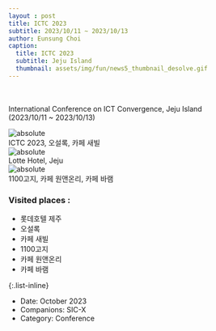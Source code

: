 ```yaml
--- 
layout : post
title: ICTC 2023
subtitle: 2023/10/11 ~ 2023/10/13
author: Eunsung Choi
caption:
  title: ICTC 2023
  subtitle: Jeju Island
  thumbnail: assets/img/fun/news5_thumbnail_desolve.gif
---
```

<br><br>
International Conference on ICT Convergence, Jeju Island <br> (2023/10/11 ~ 2023/10/13) <br>

<img data-action="zoom" class="img-fluid d-block mx-auto" src= "/assets/img/fun/05_1_full.png" alt='absolute' > <br>
ICTC 2023, 오설록, 카페 새빌 <br>
<img data-action="zoom" class="img-fluid d-block mx-auto" src= "/assets/img/fun/05_2_full.png" alt='absolute' > <br>
Lotte Hotel, Jeju <br>
<img data-action="zoom" class="img-fluid d-block mx-auto" src= "/assets/img/fun/05_3_full.png" alt='absolute' > <br>
1100고지, 카페 원앤온리, 카페 바램 <br>


### Visited places : <br>
- 롯데호텔 제주 
- 오설록 
- 카페 새빌 
- 1100고지 
- 카페 원앤온리 
- 카페 바램 <br>


{:.list-inline}
- Date: October 2023
- Companions: SIC-X
- Category: Conference

  
